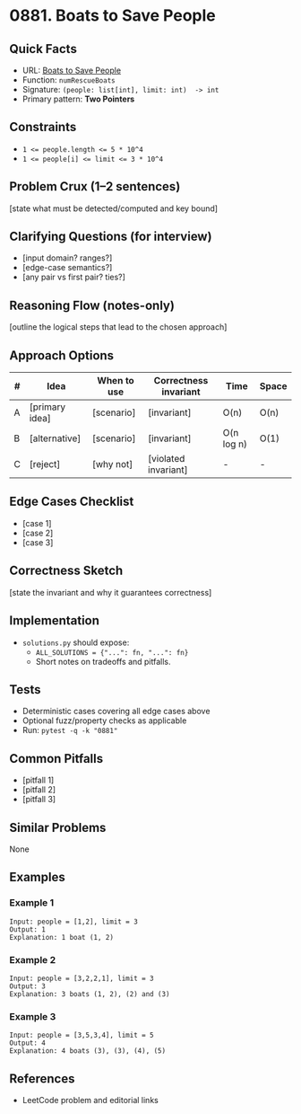 # 0881. Boats to Save People

## Quick Facts

- URL: [Boats to Save People](https://leetcode.com/problems/boats-to-save-people/)
- Function: `numRescueBoats`
- Signature: `(people: list[int], limit: int)  -> int`
- Primary pattern: **Two Pointers**

## Constraints

- `1 <= people.length <= 5 * 10^4`
- `1 <= people[i] <= limit <= 3 * 10^4`

## Problem Crux (1–2 sentences)

[state what must be detected/computed and key bound]

## Clarifying Questions (for interview)

- [input domain? ranges?]
- [edge-case semantics?]
- [any pair vs first pair? ties?]

## Reasoning Flow (notes-only)

[outline the logical steps that lead to the chosen approach]

## Approach Options

| #   | Idea           | When to use | Correctness invariant | Time       | Space |
| --- | -------------- | ----------- | --------------------- | ---------- | ----- |
| A   | [primary idea] | [scenario]  | [invariant]           | O(n)       | O(n)  |
| B   | [alternative]  | [scenario]  | [invariant]           | O(n log n) | O(1)  |
| C   | [reject]       | [why not]   | [violated invariant]  | -          | -     |

## Edge Cases Checklist

- [case 1]
- [case 2]
- [case 3]

## Correctness Sketch

[state the invariant and why it guarantees correctness]

## Implementation

- `solutions.py` should expose:
    - `ALL_SOLUTIONS = {"...": fn, "...": fn}`
    - Short notes on tradeoffs and pitfalls.

## Tests

- Deterministic cases covering all edge cases above
- Optional fuzz/property checks as applicable
- Run: `pytest -q -k "0881"`

## Common Pitfalls

- [pitfall 1]
- [pitfall 2]
- [pitfall 3]

## Similar Problems

None

## Examples

### Example 1

```text
Input: people = [1,2], limit = 3
Output: 1
Explanation: 1 boat (1, 2)
```

### Example 2

```text
Input: people = [3,2,2,1], limit = 3
Output: 3
Explanation: 3 boats (1, 2), (2) and (3)
```

### Example 3

```text
Input: people = [3,5,3,4], limit = 5
Output: 4
Explanation: 4 boats (3), (3), (4), (5)
```

## References

- LeetCode problem and editorial links
